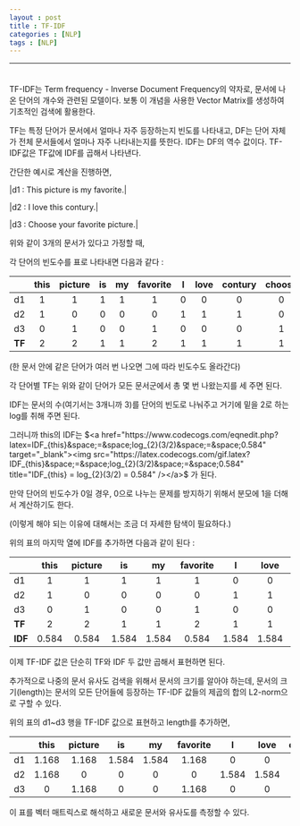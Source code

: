 ```yaml
---
layout : post
title : TF-IDF
categories : [NLP]
tags : [NLP]
---
```


---

<span style = "line-height:50%"><br></span>

TF-IDF는 Term frequency - Inverse Document Frequency의 약자로, 문서에 나온 단어의 개수와 관련된 모델이다. 보통 이 개념을 사용한 Vector Matrix를 생성하여 기초적인 검색에 활용한다.

TF는 특정 단어가 문서에서 얼마나 자주 등장하는지 빈도를 나타내고, DF는 단어 자체가 전체 문서들에서 얼마나 자주 나타내는지를 뜻한다. IDF는 DF의 역수 값이다. TF-IDF값은 TF값에 IDF를 곱해서 나타낸다.

간단한 예시로 계산을 진행하면,

|d1 : This picture is my favorite.|

|d2 : I love this contury.|

|d3 : Choose your favorite picture.|

위와 같이 3개의 문서가 있다고 가정할 때,

각 단어의 빈도수를 표로 나타내면 다음과 같다 :

|        | this | picture |  is  |  my  | favorite |  I   | love | contury | choose | your |
| :----: | :--: | :-----: | :--: | :--: | :------: | :--: | :--: | :-----: | :----: | :--: |
|   d1   |  1   |    1    |  1   |  1   |    1     |  0   |  0   |    0    |   0    |  0   |
|   d2   |  1   |    0    |  0   |  0   |    0     |  1   |  1   |    1    |   0    |  0   |
|   d3   |  0   |    1    |  0   |  0   |    1     |  0   |  0   |    0    |   1    |  1   |
| **TF** |  2   |    2    |  1   |  1   |    2     |  1   |  1   |    1    |   1    |  1   |

(한 문서 안에 같은 단어가 여러 번 나오면 그에 따라 빈도수도 올라간다)

각 단어별 TF는 위와 같이 단어가 모든 문서군에서 총 몇 번 나왔는지를 세 주면 된다.

IDF는 문서의 수(여기서는 3개니까 3)를 단어의 빈도로 나눠주고 거기에 밑을 2로 하는 log를 취해 주면 된다.

그러니까 this의 IDF는 $<a href="https://www.codecogs.com/eqnedit.php?latex=IDF_{this}&space;=&space;log_{2}(3/2)&space;=&space;0.584" target="_blank"><img src="https://latex.codecogs.com/gif.latex?IDF_{this}&space;=&space;log_{2}(3/2)&space;=&space;0.584" title="IDF_{this} = log_{2}(3/2) = 0.584" /></a>$ 가 된다.

만약 단어의 빈도수가 0일 경우, 0으로 나누는 문제를 방지하기 위해서 분모에 1을 더해서 계산하기도 한다. 

(이렇게 해야 되는 이유에 대해서는 조금 더 자세한 탐색이 필요하다.)

위의 표의 마지막 열에 IDF를 추가하면 다음과 같이 된다 :

|         | this  | picture |  is   |  my   | favorite |   I   | love  | contury | choose | your  |
| ------- | :---: | :-----: | :---: | :---: | :------: | :---: | :---: | :-----: | :----: | :---: |
| d1      |   1   |    1    |   1   |   1   |    1     |   0   |   0   |    0    |   0    |   0   |
| d2      |   1   |    0    |   0   |   0   |    0     |   1   |   1   |    1    |   0    |   0   |
| d3      |   0   |    1    |   0   |   0   |    1     |   0   |   0   |    0    |   1    |   1   |
| **TF**  |   2   |    2    |   1   |   1   |    2     |   1   |   1   |    1    |   1    |   1   |
| **IDF** | 0.584 |  0.584  | 1.584 | 1.584 |  0.584   | 1.584 | 1.584 |  1.584  | 1.584  | 1.584 |

이제 TF-IDF 값은 단순히 TF와 IDF 두 값만 곱해서 표현하면 된다.

추가적으로 나중의 문서 유사도 검색을 위해서 문서의 크기를 알아야 하는데, 문서의 크기(length)는 문서의 모든 단어들에 등장하는 TF-IDF 값들의 제곱의 합의 L2-norm으로 구할 수 있다.

위의 표의 d1~d3 행을 TF-IDF 값으로 표현하고 length를 추가하면,

|      | this  | picture |  is   |  my   | favorite |   I   | love  | contury | choose | your  | length |
| :--: | :---: | :-----: | :---: | :---: | :------: | :---: | :---: | :-----: | :----: | :---: | :----: |
|  d1  | 1.168 |  1.168  | 1.584 | 1.584 |  1.168   |   0   |   0   |    0    |   0    |   0   | 3.018  |
|  d2  | 1.168 |    0    |   0   |   0   |    0     | 1.584 | 1.584 |  1.584  |   0    |   0   | 2.981  |
|  d3  |   0   |  1.168  |   0   |   0   |  1.168   |   0   |   0   |    0    | 1.584  | 1.584 | 2.783  |

이 표를 벡터 매트릭스로 해석하고 새로운 문서와 유사도를 측정할 수 있다.